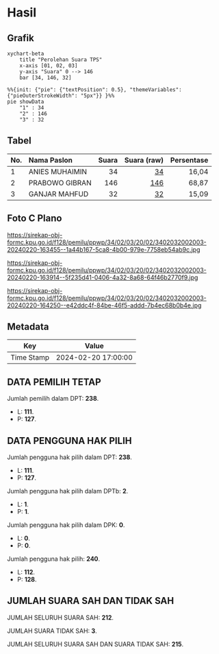 # Hasil

## Grafik

```mermaid
xychart-beta
    title "Perolehan Suara TPS"
    x-axis [01, 02, 03]
    y-axis "Suara" 0 --> 146
    bar [34, 146, 32]
```

```mermaid
%%{init: {"pie": {"textPosition": 0.5}, "themeVariables": {"pieOuterStrokeWidth": "5px"}} }%%
pie showData
    "1" : 34
    "2" : 146
    "3" : 32
```

## Tabel

| No. | Nama Paslon    | Suara | Suara (raw) | Persentase |
|:--- |:-------------- | -----:| -----------:| ----------:|
| 1   | ANIES MUHAIMIN | 34    | [34][p-1]   | 16,04      |
| 2   | PRABOWO GIBRAN | 146   | [146][p-2]  | 68,87      |
| 3   | GANJAR MAHFUD  | 32    | [32][p-3]   | 15,09      |


[p-1]: https://github.com/gigit-pemilu/pemilu-2024-34-di-yogyakarta/blob/main/pilpres/hitung-suara/sub/34-di-yogyakarta/sub/02-bantul/sub/03-kretek/sub/2002-parangtritis/sub/003-tps/sub/paslon-1.txt
[p-2]: https://github.com/gigit-pemilu/pemilu-2024-34-di-yogyakarta/blob/main/pilpres/hitung-suara/sub/34-di-yogyakarta/sub/02-bantul/sub/03-kretek/sub/2002-parangtritis/sub/003-tps/sub/paslon-2.txt
[p-3]: https://github.com/gigit-pemilu/pemilu-2024-34-di-yogyakarta/blob/main/pilpres/hitung-suara/sub/34-di-yogyakarta/sub/02-bantul/sub/03-kretek/sub/2002-parangtritis/sub/003-tps/sub/paslon-3.txt

## Foto C Plano

https://sirekap-obj-formc.kpu.go.id/f128/pemilu/ppwp/34/02/03/20/02/3402032002003-20240220-163455--1a44b167-5ca8-4b00-979e-7758eb54ab9c.jpg

https://sirekap-obj-formc.kpu.go.id/f128/pemilu/ppwp/34/02/03/20/02/3402032002003-20240220-163914--5f235d41-0406-4a32-8a68-64f46b2770f9.jpg

https://sirekap-obj-formc.kpu.go.id/f128/pemilu/ppwp/34/02/03/20/02/3402032002003-20240220-164250--e42ddc4f-84be-46f5-addd-7b4ec68b0b4e.jpg


## Metadata

| Key        | Value               |
| ---------- | ------------------- |
| Time Stamp | 2024-02-20 17:00:00 |


## DATA PEMILIH TETAP

Jumlah pemilih dalam DPT: **238**.
 * L: **111**.
 * P: **127**.

## DATA PENGGUNA HAK PILIH

Jumlah pengguna hak pilih dalam DPT: **238**.
 * L: **111**.
 * P: **127**.

Jumlah pengguna hak pilih dalam DPTb: **2**.
 * L: **1**.
 * P: **1**.

Jumlah pengguna hak pilih dalam DPK: **0**.
 * L: **0**.
 * P: **0**.

Jumlah pengguna hak pilih: **240**.
 * L: **112**.
 * P: **128**.

## JUMLAH SUARA SAH DAN TIDAK SAH

JUMLAH SELURUH SUARA SAH: **212**.

JUMLAH SUARA TIDAK SAH: **3**.

JUMLAH SELURUH SUARA SAH DAN SUARA TIDAK SAH: **215**.


